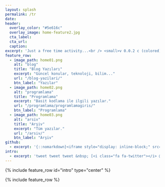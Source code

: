 ```yaml
---
layout: splash
permalink: /tr
date:
header:
  overlay_color: "#5e616c"
  overlay_image: home-feature2.jpg
  cta_label:
  cta_url: 
  caption:
excerpt: 'Just a free time activity...<br /> <small>v 0.0.2 c (colored)</small><br /><br />'
feature_row:
  - image_path: home01.png
    alt: "blog"
    title: "Blog Yazıları"
    excerpt: "Güncel konular, teknoloji, bilim..."
    url: "/blog-yazilari/"
    btn_label: "Yazılar"
  - image_path: home02.png
    alt: "programlama"
    title: "Programlama"
    excerpt: "Basit kodlama ile ilgili yazılar."
    url: "/programlama/programlamagiris/"
    btn_label: "Programlama"
  - image_path: home03.png
    alt: "arsiv"
    title: "Arşiv"
    excerpt: "Tüm yazılar."
    url: "/arsiv/"
    btn_label: "Arşiv"
github:
  - excerpt: '{::nomarkdown}<iframe style="display: inline-block;" src="https://ghbtns.com/github-btn.html?user=akifmt&repo=akifmt.github.io&type=star&count=true&size=large" frameborder="0" scrolling="0" width="160px" height="30px"></iframe> <iframe style="display: inline-block;" src="https://ghbtns.com/github-btn.html?user=akifmt&repo=akifmt.github.io&type=fork&count=true&size=large" frameborder="0" scrolling="0" width="158px" height="30px"></iframe>{:/nomarkdown}'
intro:
  - excerpt: 'tweet tweet tweet &nbsp; [<i class="fa fa-twitter"></i> @akifmt](https://twitter.com/akifmt){: .btn .btn--twitter}'
---
```


{% include feature_row id="intro" type="center" %}

{% include feature_row %}
